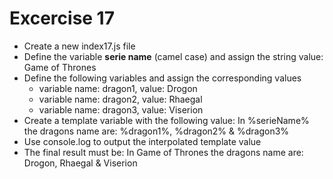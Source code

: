# Excercise 17

* Create a new index17.js file
* Define the variable **serie name** (camel case) and assign the string value: Game of Thrones
* Define the following variables and assign the corresponding values
  * variable name: dragon1, value: Drogon
  * variable name: dragon2, value: Rhaegal
  * variable name: dragon3, value: Viserion
* Create a template variable with the following value: In %serieName% the dragons name are: %dragon1%, %dragon2% & %dragon3%
* Use console.log to output the interpolated template value
* The final result must be: In Game of Thrones the dragons name are: Drogon, Rhaegal & Viserion
